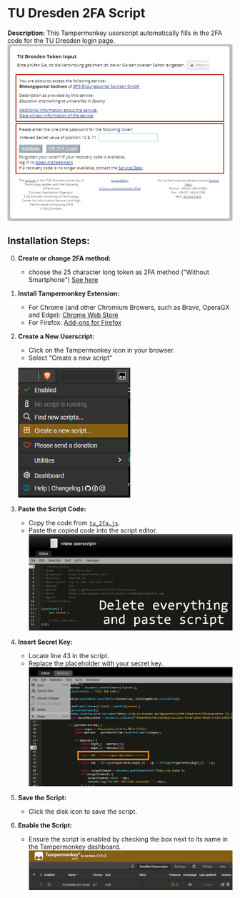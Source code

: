 # TU Dresden 2FA Script

**Description:**
This Tampermonkey userscript automatically fills in the 2FA code for the TU Dresden login page.
![image showing the new button in the login form](https://raw.githubusercontent.com/TU-2FA/TU-2FA/main/images/button.png)

## Installation Steps:

0. **Create or change 2FA method:**
    - choose the 25 character long token as 2FA method ("Without Smartphone") [See here](https://tickets.tu-dresden.de/otrs/public.pl?Action=PublicFAQZoom;ItemID=971)

1. **Install Tampermonkey Extension:**
    - For Chrome (and other Chromium Browers, such as Brave, OperaGX and Edge): [Chrome Web Store](https://chromewebstore.google.com/detail/tampermonkey/dhdgffkkebhmkfjojejmpbldmpobfkfo)
    - For Firefox: [Add-ons for Firefox](https://addons.mozilla.org/firefox/addon/tampermonkey/)

2. **Create a New Userscript:**
    - Click on the Tampermonkey icon in your browser.
    - Select "Create a new script"
    
    ![Image showing how to create a new script](https://raw.githubusercontent.com/TU-2FA/TU-2FA/main/images/create_script.png)

3. **Paste the Script Code:**
    - Copy the code from [`tu_2fa.js`](https://raw.githubusercontent.com/TU-2FA/TU-2FA/main/tu_2fa.js).
    - Paste the copied code into the script editor.
    ![image showing how to paste the scipt](https://raw.githubusercontent.com/TU-2FA/TU-2FA/main/images/paste_code.png)

4. **Insert Secret Key:**
    - Locate line 43 in the script.
    - Replace the placeholder with your secret key.
    ![image showing how to edit and save the script](https://raw.githubusercontent.com/TU-2FA/TU-2FA/main/images/save.png)

5. **Save the Script:**
    - Click the disk icon to save the script.

6. **Enable the Script:**
    - Ensure the script is enabled by checking the box next to its name in the Tampermonkey dashboard.
	![image showing how to check if the script is enabled](https://raw.githubusercontent.com/TU-2FA/TU-2FA/main/images/check_status.png)
